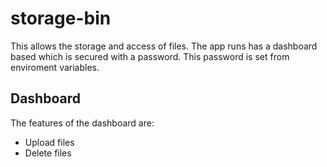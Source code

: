 # storage-bin

This allows the storage and access of files.
The app runs has a dashboard based which is secured with a password. This password is set from enviroment variables.

## Dashboard
The features of the dashboard are:
- Upload files
- Delete files
